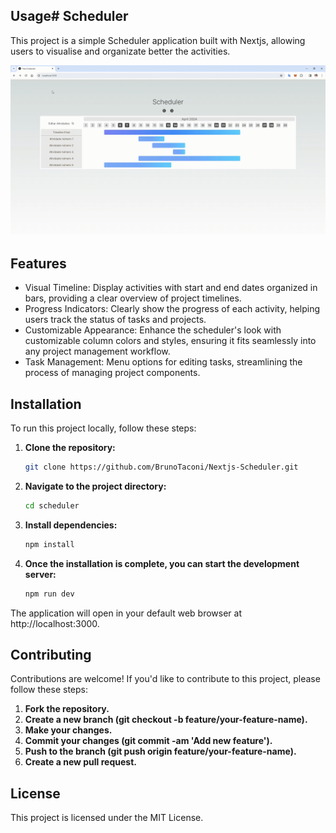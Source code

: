 
## Usage# Scheduler

This project is a simple Scheduler application built with Nextjs, allowing users to visualise and organizate better the activities.

![Demo GIF](https://github.com/BrunoTaconi/Nextjs-Scheduler/blob/master/public/gif/Next-Scheduler.gif)
## Features

- Visual Timeline: Display activities with start and end dates organized in bars, providing a clear overview of project timelines.
- Progress Indicators: Clearly show the progress of each activity, helping users track the status of tasks and projects.
- Customizable Appearance: Enhance the scheduler's look with customizable column colors and styles, ensuring it fits seamlessly into any project management workflow.
- Task Management: Menu options for editing tasks, streamlining the process of managing project components.

## Installation

To run this project locally, follow these steps:

1. **Clone the repository:**
   ```bash
   git clone https://github.com/BrunoTaconi/Nextjs-Scheduler.git
   
2. **Navigate to the project directory:**
   ```bash
   cd scheduler

3. **Install dependencies:**
   ```bash
   npm install

1. **Once the installation is complete, you can start the development server:**
   ```bash
   npm run dev
   
The application will open in your default web browser at http://localhost:3000.

## Contributing

Contributions are welcome! If you'd like to contribute to this project, please follow these steps:

1. **Fork the repository.**
2. **Create a new branch (git checkout -b feature/your-feature-name).**
3. **Make your changes.**
4. **Commit your changes (git commit -am 'Add new feature').**
5. **Push to the branch (git push origin feature/your-feature-name).**
6. **Create a new pull request.**

## License

This project is licensed under the MIT License.
